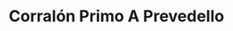 ---
title: "Corralón Primo A Prevedello"
url: /san-fernando-del-valle-de-catamarca/corralon-primo-a-prevedello/
shop: comercio
---